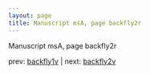 ```yaml
---
layout: page
title: Manuscript msA, page backfly2r
---
```


Manuscript msA, page backfly2r

prev:  [backfly1v](../backfly1v) | next:  [backfly2v](../backfly2v)
